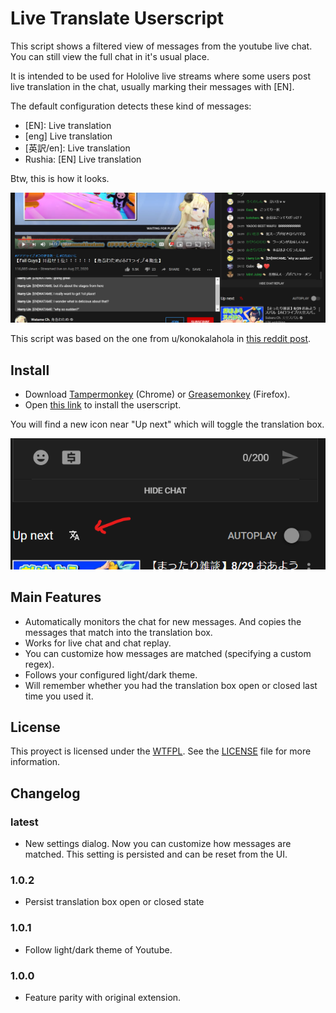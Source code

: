 # Live Translate Userscript

This script shows a filtered view of messages from the youtube live chat. You
can still view the full chat in it's usual place.

It is intended to be used for Hololive live streams where some users post live
translation in the chat, usually marking their messages with [EN].

The default configuration detects these kind of messages:

- [EN]: Live translation
- [eng] Live translation
- [英訳/en]: Live translation
- Rushia: [EN] Live translation

Btw, this is how it looks.

![Screenshot](./readme-assets/main.png)

This script was based on the one from u/konokalahola in
[this reddit post](https://www.reddit.com/r/Hololive/comments/ig9dxn/live_translation_extension_for_google_chrome/).

## Install

- Download [Tampermonkey](https://chrome.google.com/webstore/detail/tampermonkey/dhdgffkkebhmkfjojejmpbldmpobfkfo?hl=en) (Chrome) or [Greasemonkey](https://addons.mozilla.org/en-US/firefox/addon/greasemonkey/) (Firefox).
- Open [this link](https://github.com/kebien6020/live-translate-userscript/raw/master/dist/live-translate.user.js) to install the userscript.

You will find a new icon near "Up next" which will toggle the translation box.

![Location of the button](./readme-assets/button.png)

## Main Features

- Automatically monitors the chat for new messages. And copies the messages that
  match into the translation box.
- Works for live chat and chat replay.
- You can customize how messages are matched (specifying a custom regex).
- Follows your configured light/dark theme.
- Will remember whether you had the translation box open or closed last time you
  used it.

## License

This proyect is licensed under the [WTFPL](http://www.wtfpl.net/). See the
[LICENSE](./LICENSE) file for more information.

## Changelog

### latest
- New settings dialog. Now you can customize how messages are matched. This
  setting is persisted and can be reset from the UI.

### 1.0.2
- Persist translation box open or closed state

### 1.0.1
- Follow light/dark theme of Youtube.

### 1.0.0
- Feature parity with original extension.
